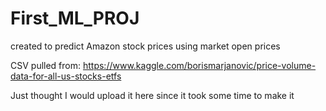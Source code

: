 # First_ML_PROJ
created to predict Amazon stock prices using market open prices

CSV pulled from:
https://www.kaggle.com/borismarjanovic/price-volume-data-for-all-us-stocks-etfs

 
Just thought I would upload it here since it took some time to make it 

